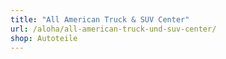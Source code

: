 ```yaml
---
title: "All American Truck & SUV Center"
url: /aloha/all-american-truck-und-suv-center/
shop: Autoteile
---
```

